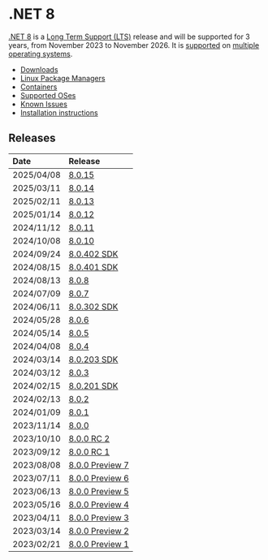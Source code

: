 # .NET 8

[.NET 8](https://devblogs.microsoft.com/dotnet/announcing-dotnet-8/) is a [Long Term Support (LTS)](../../release-policies.md) release and will be supported for 3 years, from November 2023 to November 2026. It is [supported](../../support.md) on [multiple operating systems](supported-os.md).

- [Downloads](https://dotnet.microsoft.com/download/dotnet/8.0)
- [Linux Package Managers](https://learn.microsoft.com/dotnet/core/install/linux)
- [Containers](https://hub.docker.com/_/microsoft-dotnet)
- [Supported OSes](supported-os.md)
- [Known Issues](known-issues.md)
- [Installation instructions](install.md)

## Releases

| Date | Release |
| :-- | :-- |
| 2025/04/08 | [8.0.15](./8.0.15/8.0.15.md) |
| 2025/03/11 | [8.0.14](./8.0.14/8.0.14.md) |
| 2025/02/11 | [8.0.13](./8.0.13/8.0.13.md) |
| 2025/01/14 | [8.0.12](./8.0.12/8.0.12.md) |
| 2024/11/12 | [8.0.11](./8.0.11/8.0.11.md) |
| 2024/10/08 | [8.0.10](./8.0.10/8.0.10.md) |
| 2024/09/24 | [8.0.402 SDK](./8.0.8/8.0.402.md) |
| 2024/08/15 | [8.0.401 SDK](./8.0.8/8.0.401.md) |
| 2024/08/13 | [8.0.8](./8.0.8/8.0.8.md) |
| 2024/07/09 | [8.0.7](./8.0.7/8.0.7.md) |
| 2024/06/11 | [8.0.302 SDK](./8.0.6/8.0.302.md) |
| 2024/05/28 | [8.0.6](./8.0.6/8.0.6.md) |
| 2024/05/14 | [8.0.5](./8.0.5/8.0.5.md) |
| 2024/04/08 | [8.0.4](./8.0.4/8.0.4.md) |
| 2024/03/14 | [8.0.203 SDK](./8.0.3/8.0.203.md) |
| 2024/03/12 | [8.0.3](./8.0.3/8.0.3.md) |
| 2024/02/15 | [8.0.201 SDK](./8.0.2/8.0.201.md) |
| 2024/02/13 | [8.0.2](./8.0.2/8.0.2.md) |
| 2024/01/09 | [8.0.1](./8.0.1/8.0.1.md) |
| 2023/11/14 | [8.0.0](./8.0.0/8.0.0.md) |
| 2023/10/10 | [8.0.0 RC 2](./preview/8.0.0-rc.2.md) |
| 2023/09/12 | [8.0.0 RC 1](./preview/8.0.0-rc.1.md) |
| 2023/08/08 | [8.0.0 Preview 7](./preview/8.0.0-preview.7.md) |
| 2023/07/11 | [8.0.0 Preview 6](./preview/8.0.0-preview.6.md) |
| 2023/06/13 | [8.0.0 Preview 5](./preview/8.0.0-preview.5.md) |
| 2023/05/16 | [8.0.0 Preview 4](./preview/8.0.0-preview.4.md) |
| 2023/04/11 | [8.0.0 Preview 3](./preview/8.0.0-preview.3.md) |
| 2023/03/14 | [8.0.0 Preview 2](./preview/8.0.0-preview.2.md) |
| 2023/02/21 | [8.0.0 Preview 1](./preview/8.0.0-preview.1.md) |
